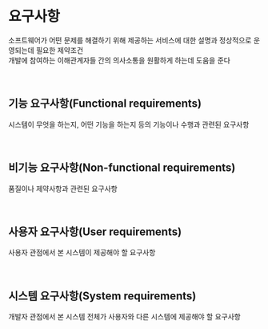 # 요구사항
소프트웨어가 어떤 문제를 해결하기 위해 제공하는 서비스에 대한 설명과 정상적으로 운영되는데 필요한 제약조건  
개발에 참여하는 이해관계자들 간의 의사소통을 원활하게 하는데 도움을 준다

<br>

## 기능 요구사항(Functional requirements)
시스템이 무엇을 하는지, 어떤 기능을 하는지 등의 기능이나 수행과 관련된 요구사항

<br>

## 비기능 요구사항(Non-functional requirements)
품질이나 제약사항과 관련된 요구사항

<br>

## 사용자 요구사항(User requirements)
사용자 관점에서 본 시스템이 제공해야 할 요구사항

<br>

## 시스템 요구사항(System requirements)
개발자 관점에서 본 시스템 전체가 사용자와 다른 시스템에 제공해야 할 요구사항